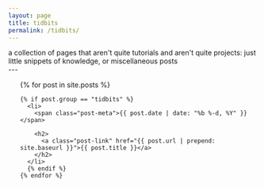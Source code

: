 ```yaml
---
layout: page
title: tidbits
permalink: /tidbits/
---
```


<div class="tidbit-subtitle">
a collection of pages that aren't quite tutorials and aren't quite
projects:  just little snippets of knowledge, or miscellaneous posts
</div>
---


<div class="home">
  <ul class="post-list">
    {% for post in site.posts %}
    
    {% if post.group == "tidbits" %}
      <li>
        <span class="post-meta">{{ post.date | date: "%b %-d, %Y" }}</span>

        <h2>
          <a class="post-link" href="{{ post.url | prepend: site.baseurl }}">{{ post.title }}</a>
        </h2>
      </li>
      {% endif %}
    {% endfor %}
  </ul>

</div>

